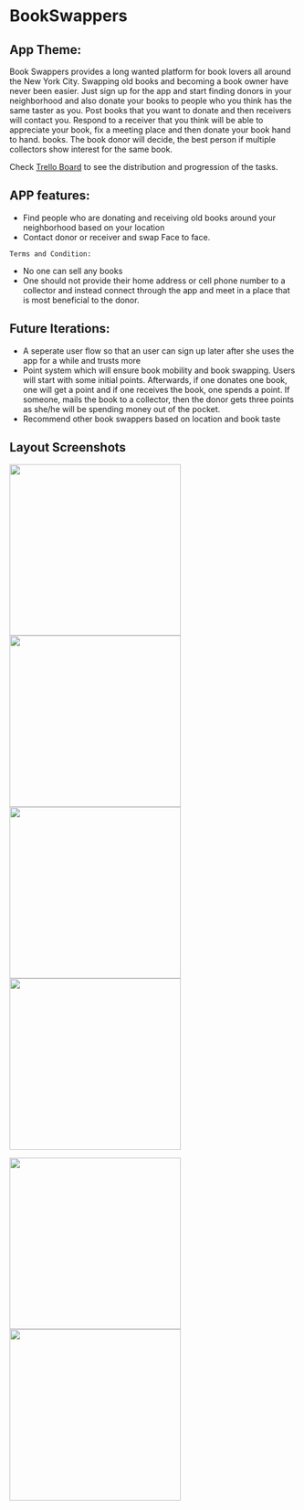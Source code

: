 # BookSwappers
## App Theme:
Book Swappers provides a long wanted platform for book lovers all around the New York City. Swapping old books and becoming a book owner have
never been easier. Just sign up for the app and start finding donors in your neighborhood and also donate your books to
people who you think has the same taster as you.
Post books that you want to donate and then receivers will contact you. Respond to a receiver that you think will be able to
appreciate your book, fix a meeting place and then donate your book hand to hand.
books. The book donor will decide, the best person if multiple collectors show interest for the same book. 


Check [Trello Board](https://trello.com/b/W8a1wTbZ/book-swappers)
to see the distribution and progression of the tasks.

## APP features:
- Find people who are donating and receiving old books around your neighborhood based on your location
- Contact donor or receiver and swap Face to face. 

`Terms and Condition:`

- No one can sell any books
- One should not provide their home address or cell phone number to a collector and instead connect through the app and meet in a place that is most beneficial to the donor.


## Future Iterations:

- A seperate user flow so that an user can sign up later after she uses the app for a while and trusts more
- Point system which will ensure book mobility and book swapping. Users will start with some initial points. Afterwards, if one donates one book, one will get a point and 
if one receives the book, one spends a point. If someone, mails the book to a collector, then the donor gets 
three points as she/he will be spending money out of the pocket. 
- Recommend other book swappers based on location and book taste


## Layout Screenshots
 
<img src="https://user-images.githubusercontent.com/44322211/56062104-5f020e00-5d39-11e9-86aa-7ce783514939.jpg" width="300">
<img src="https://user-images.githubusercontent.com/44322211/56062910-ebadcb80-5d3b-11e9-81bb-87e1359d51c6.jpg" width="300">

<img src="https://user-images.githubusercontent.com/44322211/56062947-fff1c880-5d3b-11e9-98f2-bd9176cdad93.jpg" width="300">
<img src="https://user-images.githubusercontent.com/44322211/56062960-084a0380-5d3c-11e9-88f7-4f99aac5fc05.jpg" width="300">

<img src="https://user-images.githubusercontent.com/44322211/56062983-17c94c80-5d3c-11e9-8e8b-6267fbeac27a.jpg" width="300"> <img src="https://user-images.githubusercontent.com/44322211/56062934-f9635100-5d3b-11e9-89e5-c55018df5515.jpg" width="300">


